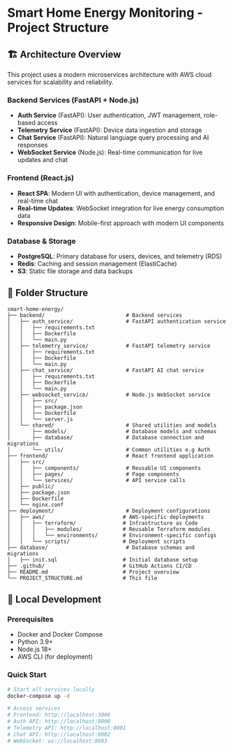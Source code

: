 # Smart Home Energy Monitoring - Project Structure

## 🏗️ Architecture Overview

This project uses a modern microservices architecture with AWS cloud services for scalability and reliability.

### Backend Services (FastAPI + Node.js)
- **Auth Service** (FastAPI): User authentication, JWT management, role-based access
- **Telemetry Service** (FastAPI): Device data ingestion and storage
- **Chat Service** (FastAPI): Natural language query processing and AI responses
- **WebSocket Service** (Node.js): Real-time communication for live updates and chat

### Frontend (React.js)
- **React SPA**: Modern UI with authentication, device management, and real-time chat
- **Real-time Updates**: WebSocket integration for live energy consumption data
- **Responsive Design**: Mobile-first approach with modern UI components

### Database & Storage
- **PostgreSQL**: Primary database for users, devices, and telemetry (RDS)
- **Redis**: Caching and session management (ElastiCache)
- **S3**: Static file storage and data backups

## 📁 Folder Structure

```
smart-home-energy/
├── backend/                          # Backend services
│   ├── auth_service/                 # FastAPI authentication service
│   │   ├── requirements.txt
│   │   ├── Dockerfile
│   │   └── main.py
│   ├── telemetry_service/            # FastAPI telemetry service
│   │   ├── requirements.txt
│   │   ├── Dockerfile
│   │   └── main.py
│   ├── chat_service/                 # FastAPI AI chat service
│   │   ├── requirements.txt
│   │   ├── Dockerfile
│   │   └── main.py
│   ├── websocket_service/            # Node.js WebSocket service
│   │   ├── src/
│   │   ├── package.json
│   │   ├── Dockerfile
│   │   └── server.js
│   └── shared/                       # Shared utilities and models
│       ├── models/                   # Database models and schemas
│       ├── database/                 # Database connection and migrations
│       └── utils/                    # Common utilities e.g Auth
├── frontend/                         # React frontend application
│   ├── src/
│   │   ├── components/               # Reusable UI components
│   │   ├── pages/                    # Page components
│   │   └── services/                 # API service calls
│   ├── public/
│   ├── package.json
│   ├── Dockerfile
│   └── nginx.conf
├── deployment/                       # Deployment configurations
│   ├── aws/                         # AWS-specific deployments
│   │   ├── terraform/               # Infrastructure as Code
│   │   │   ├── modules/             # Reusable Terraform modules
│   │   │   └── environments/        # Environment-specific configs
│   │   └── scripts/                 # Deployment scripts
├── database/                         # Database schemas and migrations
│   ├── init.sql                     # Initial database setup
├── .github/                         # GitHub Actions CI/CD
├── README.md                        # Project overview
└── PROJECT_STRUCTURE.md             # This file
```

## 🔧 Local Development

### Prerequisites
- Docker and Docker Compose
- Python 3.9+
- Node.js 18+
- AWS CLI (for deployment)

### Quick Start
```bash
# Start all services locally
docker-compose up -d

# Access services
# Frontend: http://localhost:3000
# Auth API: http://localhost:8000
# Telemetry API: http://localhost:8001
# Chat API: http://localhost:8002
# WebSocket: ws://localhost:8003
```